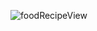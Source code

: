 ![foodRecipeView](https://github.com/Oshanimadhushika/Food-Recipe-App/assets/101202534/35444a51-5297-475d-b3b7-bc66f9eba35d)

